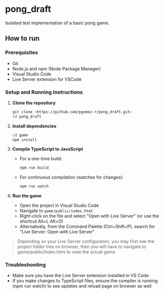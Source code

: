 # pong_draft

Isolated test implementation of a basic pong game.

## How to run

### Prerequisites

- Git
- Node.js and npm (Node Package Manager)
- Visual Studio Code
- Live Server extension for VSCode

### Setup and Running Instructions

1. **Clone the repository**

   ```bash
   git clone <https://github.com/pgomez-r/pong_draft.git>
   cd pong_draft
   ```

2. **Install dependencies**

   ```bash
   cd game
   npm install
   ```

3. **Compile TypeScript to JavaScript**

   - For a one-time build:
     ```bash
     npm run build
     ```
   - For continuous compilation (watches for changes):
     ```bash
     npm run watch
     ```

4. **Run the game**
   - Open the project in Visual Studio Code
   - Navigate to `game/public/index.html`
   - Right-click on the file and select "Open with Live Server" (or use the shortcut Alt+L Alt+O)
   - Alternatively, from the Command Palette (Ctrl+Shift+P), search for "Live Server: Open with Live Server"
> Depending on your Live Server configuration, you may first see the project folder tree on browser, then you will have to navigate to game/public/index.html to view the actual game

### Troubleshooting
- Make sure you have the Live Server extension installed in VS Code
- If you make changes to TypeScript files, ensure the compiler is running (npm run watch) to see updates and reload page on browser as well

